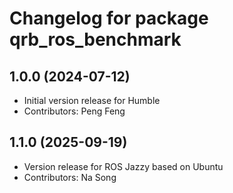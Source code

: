 # Changelog for package qrb_ros_benchmark

## 1.0.0 (2024-07-12)

- Initial version release for Humble
- Contributors: Peng Feng

## 1.1.0 (2025-09-19)

- Version release for ROS Jazzy based on Ubuntu
- Contributors: Na Song